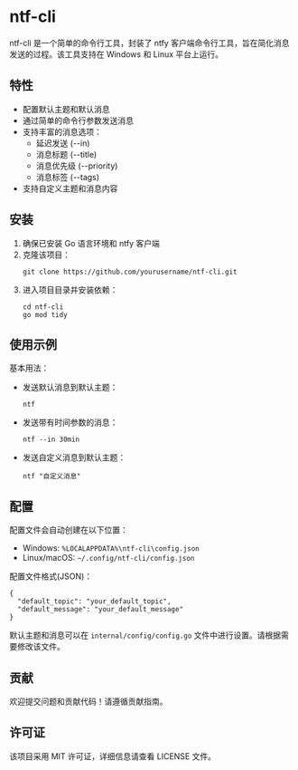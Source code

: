 # ntf-cli

ntf-cli 是一个简单的命令行工具，封装了 ntfy 客户端命令行工具，旨在简化消息发送的过程。该工具支持在 Windows 和 Linux 平台上运行。

## 特性

- 配置默认主题和默认消息
- 通过简单的命令行参数发送消息
- 支持丰富的消息选项：
  - 延迟发送 (--in)
  - 消息标题 (--title)
  - 消息优先级 (--priority)
  - 消息标签 (--tags)
- 支持自定义主题和消息内容

## 安装

1. 确保已安装 Go 语言环境和 ntfy 客户端
2. 克隆该项目：
   ```
   git clone https://github.com/yourusername/ntf-cli.git
   ```
3. 进入项目目录并安装依赖：
   ```
   cd ntf-cli
   go mod tidy
   ```

## 使用示例

基本用法：

- 发送默认消息到默认主题：

  ```
  ntf
  ```

- 发送带有时间参数的消息：

  ```
  ntf --in 30min
  ```

- 发送自定义消息到默认主题：

  ```
  ntf "自定义消息"
  ```

## 配置

配置文件会自动创建在以下位置：

- Windows: `%LOCALAPPDATA%\ntf-cli\config.json`
- Linux/macOS: `~/.config/ntf-cli/config.json`

配置文件格式(JSON)：
```
{
  "default_topic": "your_default_topic",
  "default_message": "your_default_message"
}
```

默认主题和消息可以在 `internal/config/config.go` 文件中进行设置。请根据需要修改该文件。

## 贡献

欢迎提交问题和贡献代码！请遵循贡献指南。

## 许可证

该项目采用 MIT 许可证，详细信息请查看 LICENSE 文件。